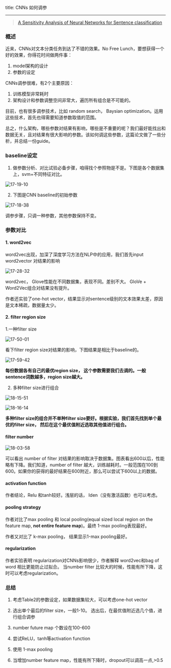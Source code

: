title: CNNs 如何调参

---





> [A Sensitivity Analysis of Neural Networks for Sentence classification](https://arxiv.org/pdf/1510.03820v4.pdf)



### 概述

近来，CNNs对文本分类任务到达了不错的效果。No Free Lunch，要想获得一个好的效果，你得花时间做两件事：

1. model架构的设计
2. 参数的设定



CNNs调参很难，有2个主要原因：

1. 训练模型非常耗时
2. 架构设计和参数调整空间非常大，遍历所有组合是不可能的。



目前，也有很多调参技术，比如 random search， Baysian optimization。运用这些技术，首先也得需要知道参数取值的范围。



总之，什么架构，哪些参数对结果有影响，哪些是不重要的呢？我们最好能找出和数据无关，且对结果有很大影响的参数。该如何调这些参数，这篇论文做了一些分析，并总结一份guide。

<!--more-->

### baseline设定

1. 做参数分析、对比试验必备步骤，咱得找个参照物是不是。下图是各个数据集上，svm+不同特征对比。

![17-19-10](https://ws1.sinaimg.cn/large/006tNc79ly1fhdh1fsqf2j308w07sgmi.jpg)



2. 下图是CNN baseline的初始参数

![17-18-38](https://ws4.sinaimg.cn/large/006tNc79ly1fhdh1fbo9uj309e06mdgc.jpg)

调参步骤，只调一种参数，其他参数保持不变。



### 参数对比

#### 1. word2vec

word2vec出现，加深了深度学习方法在NLP中的应用，我们首先input word2vector 对结果的影响



![17-28-32](https://ws3.sinaimg.cn/large/006tNc79ly1fhdh1dj0suj310m0cy79q.jpg)

word2vec， Glove性能在不同数据集，表现不同。差别不大。 GloVe + Word2Vec组合对结果没有提升。



作者还实验了one-hot vector，结果显示对sentence级别的文本效果太差，原因是文本稀疏，数据量太少。



#### 2. filter region size



1.一种filter size

![17-50-01](https://ws3.sinaimg.cn/large/006tNc79ly1fhdh1hrvfkj30hy0c040c.jpg)

看下filter region size对结果的影响，下图结果是相比于baseline的。

![17-59-42](https://ws2.sinaimg.cn/large/006tNc79ly1fhdh1ecoluj30la0i2gn3.jpg)

**每份数据各有自己的最优region size， 这个参数需要我们去调的。一般sentence词数越多，region size越大。**



2. 多种filter size进行组合

![18-15-51](https://ws4.sinaimg.cn/large/006tNc79ly1fhdh1eu1iwj30m00futbo.jpg)

![18-16-14](https://ws4.sinaimg.cn/large/006tNc79ly1fhdh1cvbvbj30my0j6n0t.jpg)



**多种filter size的组合并不单种filter size要好。根据实验，我们首先找到单个最优的filter size， 然后在这个最优值附近选取其他值进行组合。**



#### filter number

![18-03-58](https://ws4.sinaimg.cn/large/006tNc79ly1fhdh1gu3sbj30me0gowfy.jpg)

可以看出 number of filter  对结果的影响取决于数据集。图表看出600以后，性能略有下降。我们知道，number of filter 越大，训练越耗时。一般范围在100到600。如果你的获得的最好结果在600附近，那么可以尝试下600以上的数据。



#### activation function

作者结论，Relu 和tanh较好。浅层的话， Iden（没有激活函数）也可以考虑。



#### pooling strategy



作者对比了max pooling 和 local pooling(equal sized local region on the feature map, **not entire feature map**)。最终 1-max pooling表现最好。

作者又对比了 k-max pooling， 结果显示1-max pooling最好。



#### regularization

作者实验表明 regularization对CNNs影响很少，作者解释 word2vec和bag of word 相比更能防止过拟合。 当number filter 比较大的时候，性能有所下降，这时可以考虑regularization。

### 总结



1. 考虑Table2的参数设定，如果数据集较大，可以考虑one-hot vector


2. 选出单个最后的filter size，一般1-10。 选出后，在最优值附近选几个值，进行组合调参
3. number future map 个数设在100-600
4. 尝试ReLU，tanh等activation function
5. 使用 1-max pooling
6. 当增加number feature map，性能有所下降时，dropout可以调高一点,>0.5





